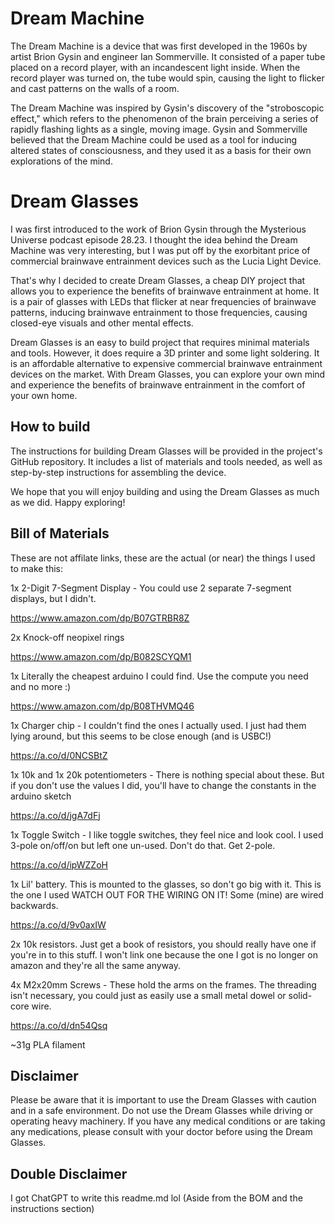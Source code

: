 # Dream Machine

The Dream Machine is a device that was first developed in the 1960s by artist Brion Gysin and engineer Ian Sommerville. It consisted of a paper tube placed on a record player, with an incandescent light inside. When the record player was turned on, the tube would spin, causing the light to flicker and cast patterns on the walls of a room.

The Dream Machine was inspired by Gysin's discovery of the "stroboscopic effect," which refers to the phenomenon of the brain perceiving a series of rapidly flashing lights as a single, moving image. Gysin and Sommerville believed that the Dream Machine could be used as a tool for inducing altered states of consciousness, and they used it as a basis for their own explorations of the mind.

# Dream Glasses

I was first introduced to the work of Brion Gysin through the Mysterious Universe podcast episode 28.23. I thought the idea behind the Dream Machine was very interesting, but I was put off by the exorbitant price of commercial brainwave entrainment devices such as the Lucia Light Device.

That's why I decided to create Dream Glasses, a cheap DIY project that allows you to experience the benefits of brainwave entrainment at home. It is a pair of glasses with LEDs that flicker at near frequencies of brainwave patterns, inducing brainwave entrainment to those frequencies, causing closed-eye visuals and other mental effects.

Dream Glasses is an easy to build project that requires minimal materials and tools. However, it does require a 3D printer and some light soldering. It is an affordable alternative to expensive commercial brainwave entrainment devices on the market. With Dream Glasses, you can explore your own mind and experience the benefits of brainwave entrainment in the comfort of your own home.

## How to build

The instructions for building Dream Glasses will be provided in the project's GitHub repository. It includes a list of materials and tools needed, as well as step-by-step instructions for assembling the device.

We hope that you will enjoy building and using the Dream Glasses as much as we did. Happy exploring!

## Bill of Materials
These are not affilate links, these are the actual (or near) the things I used to make this:

1x 2-Digit 7-Segment Display - You could use 2 separate 7-segment displays, but I didn't.

https://www.amazon.com/dp/B07GTRBR8Z

2x Knock-off neopixel rings

https://www.amazon.com/dp/B082SCYQM1

1x Literally the cheapest arduino I could find. Use the compute you need and no more :)

https://www.amazon.com/dp/B08THVMQ46

1x Charger chip - I couldn't find the ones I actually used. I just had them lying around, but this seems to be close enough (and is USBC!)

https://a.co/d/0NCSBtZ

1x 10k and 1x 20k potentiometers - There is nothing special about these. But if you don't use the values I did, you'll have to change the constants in the arduino sketch

https://a.co/d/jgA7dFj 

1x Toggle Switch - I like toggle switches, they feel nice and look cool. I used 3-pole on/off/on but left one un-used. Don't do that. Get 2-pole. 

https://a.co/d/ipWZZoH

1x Lil' battery. This is mounted to the glasses, so don't go big with it. This is the one I used WATCH OUT FOR THE WIRING ON IT! Some (mine) are wired backwards.

https://a.co/d/9v0axIW

2x 10k resistors. Just get a book of resistors, you should really have one if you're in to this stuff. I won't link one because the one I got is no longer on amazon and they're all the same anyway. 

4x M2x20mm Screws - These hold the arms on the frames. The threading isn't necessary, you could just as easily use a small metal dowel or solid-core wire. 

https://a.co/d/dn54Qsq

~31g PLA filament

## Disclaimer

Please be aware that it is important to use the Dream Glasses with caution and in a safe environment. Do not use the Dream Glasses while driving or operating heavy machinery. If you have any medical conditions or are taking any medications, please consult with your doctor before using the Dream Glasses.

## Double Disclaimer
I got ChatGPT to write this readme.md lol (Aside from the BOM and the instructions section)